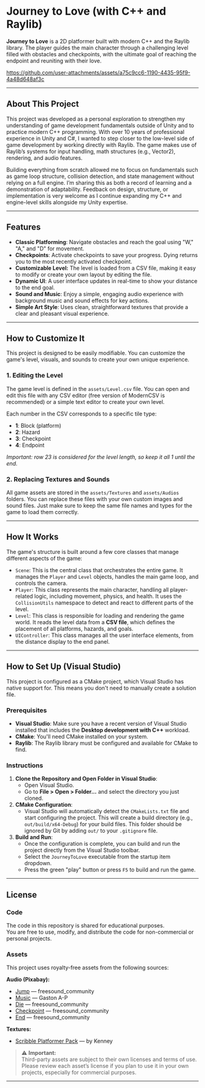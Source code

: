 # Journey to Love (with C++ and Raylib)

**Journey to Love** is a 2D platformer built with modern C++ and the Raylib library. The player guides the main character through a challenging level filled with obstacles and checkpoints, with the ultimate goal of reaching the endpoint and reuniting with their love.

https://github.com/user-attachments/assets/a75c9cc6-1190-4435-95f9-4a48d648af3c

-----

## About This Project

This project was developed as a personal exploration to strengthen my understanding of game development fundamentals outside of Unity and to practice modern C++ programming. With over 10 years of professional experience in Unity and C#, I wanted to step closer to the low-level side of game development by working directly with Raylib.
The game makes use of Raylib’s systems for input handling, math structures (e.g., Vector2), rendering, and audio features.

Building everything from scratch allowed me to focus on fundamentals such as game loop structure, collision detection, and state management without relying on a full engine.
I’m sharing this as both a record of learning and a demonstration of adaptability. Feedback on design, structure, or implementation is very welcome as I continue expanding my C++ and engine-level skills alongside my Unity expertise.

-----

## Features

  * **Classic Platforming**: Navigate obstacles and reach the goal using "W," "A," and "D" for movement.
  * **Checkpoints**: Activate checkpoints to save your progress. Dying returns you to the most recently activated checkpoint.
  * **Customizable Level:** The level is loaded from a CSV file, making it easy to modify or create your own layout by editing the file.
  * **Dynamic UI**: A user interface updates in real-time to show your distance to the end goal.
  * **Sound and Music**: Enjoy a simple, engaging audio experience with background music and sound effects for key actions.
  * **Simple Art Style**: Uses clean, straightforward textures that provide a clear and pleasant visual experience.

-----

## How to Customize It

This project is designed to be easily modifiable. You can customize the game's level, visuals, and sounds to create your own unique experience.

### 1\. **Editing the Level**

The game level is defined in the `assets/Level.csv` file. You can open and edit this file with any CSV editor (free version of ModernCSV is recommended) or a simple text editor to create your own level.

Each number in the CSV corresponds to a specific tile type:
  * **1**: Block (platform)
  * **2**: Hazard
  * **3**: Checkpoint
  * **4**: Endpoint
 
  *Important: row 23 is considered for the level length, so keep it all 1 until the end.*

### 2\. **Replacing Textures and Sounds**

All game assets are stored in the `assets/Textures` and `assets/Audios` folders. You can replace these files with your own custom images and sound files. Just make sure to keep the same file names and types for the game to load them correctly.

-----

## How It Works

The game's structure is built around a few core classes that manage different aspects of the game:

  * `Scene`: This is the central class that orchestrates the entire game. It manages the `Player` and `Level` objects, handles the main game loop, and controls the camera.
  * `Player`: This class represents the main character, handling all player-related logic, including movement, physics, and health. It uses the `CollisionUtils` namespace to detect and react to different parts of the level.
  * `Level`: This class is responsible for loading and rendering the game world. It reads the level data from a **CSV file**, which defines the placement of all platforms, hazards, and goals.
  * `UIController`: This class manages all the user interface elements, from the distance display to the end panel.

-----

## How to Set Up (Visual Studio)

This project is configured as a CMake project, which Visual Studio has native support for. This means you don't need to manually create a solution file.

### Prerequisites
  * **Visual Studio**: Make sure you have a recent version of Visual Studio installed that includes the **Desktop development with C++** workload.
  * **CMake**: You'll need CMake installed on your system.
  * **Raylib**: The Raylib library must be configured and available for CMake to find.

### Instructions
1.  **Clone the Repository and Open Folder in Visual Studio**:
      * Open Visual Studio.
      * Go to **File \> Open \> Folder...** and select the directory you just cloned.
2.  **CMake Configuration**:
      * Visual Studio will automatically detect the `CMakeLists.txt` file and start configuring the project. This will create a build directory (e.g., `out/build/x64-Debug`) for your build files. This folder should be ignored by Git by adding `out/` to your `.gitignore` file.
3.  **Build and Run**:
      * Once the configuration is complete, you can build and run the project directly from the Visual Studio toolbar.
      * Select the `JourneyToLove` executable from the startup item dropdown.
      * Press the green "play" button or press `F5` to build and run the game.

-----

## License

### Code

The code in this repository is shared for educational purposes.  
You are free to use, modify, and distribute the code for non-commercial or personal projects.

### Assets

This project uses royalty-free assets from the following sources:

**Audio (Pixabay):**
- [Jump](https://pixabay.com/sound-effects/jump-sound-effect-145285/) — freesound_community  
- [Music](https://pixabay.com/sound-effects/arcade-music-loop-6462/) — Gaston A-P  
- [Die](https://pixabay.com/sound-effects/video-game-death-sound-66829/) — freesound_community  
- [Checkpoint](https://pixabay.com/sound-effects/arcade-8-bit-video-game-level-up-98861/) — freesound_community  
- [End](https://pixabay.com/sound-effects/8-bit-video-game-level-completed-82807/) — freesound_community  

**Textures:**
- [Scribble Platformer Pack](https://kenney.nl/assets/scribble-platformer) — by Kenney  

> ⚠️ **Important:**  
> Third-party assets are subject to their own licenses and terms of use.  
> Please review each asset’s license if you plan to use it in your own projects, especially for commercial purposes.

---

